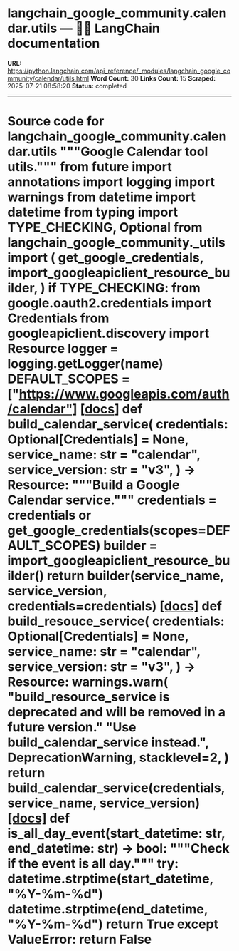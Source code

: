 # langchain_google_community.calendar.utils — 🦜🔗 LangChain  documentation

**URL:** https://python.langchain.com/api_reference/_modules/langchain_google_community/calendar/utils.html
**Word Count:** 30
**Links Count:** 15
**Scraped:** 2025-07-21 08:58:20
**Status:** completed

---

# Source code for langchain\_google\_community.calendar.utils               """Google Calendar tool utils."""          from __future__ import annotations          import logging     import warnings     from datetime import datetime     from typing import TYPE_CHECKING, Optional          from langchain_google_community._utils import (         get_google_credentials,         import_googleapiclient_resource_builder,     )          if TYPE_CHECKING:         from google.oauth2.credentials import Credentials         from googleapiclient.discovery import Resource          logger = logging.getLogger(__name__)               DEFAULT_SCOPES = ["https://www.googleapis.com/auth/calendar"]                              [[docs]](https://python.langchain.com/api_reference/google_community/calendar/langchain_google_community.calendar.utils.build_calendar_service.html#langchain_google_community.calendar.utils.build_calendar_service)     def build_calendar_service(         credentials: Optional[Credentials] = None,         service_name: str = "calendar",         service_version: str = "v3",     ) -> Resource:         """Build a Google Calendar service."""         credentials = credentials or get_google_credentials(scopes=DEFAULT_SCOPES)         builder = import_googleapiclient_resource_builder()         return builder(service_name, service_version, credentials=credentials)                                             [[docs]](https://python.langchain.com/api_reference/google_community/calendar/langchain_google_community.calendar.utils.build_resouce_service.html#langchain_google_community.calendar.utils.build_resouce_service)     def build_resouce_service(         credentials: Optional[Credentials] = None,         service_name: str = "calendar",         service_version: str = "v3",     ) -> Resource:         warnings.warn(             "build_resource_service is deprecated and will be removed in a future version."             "Use build_calendar_service instead.",             DeprecationWarning,             stacklevel=2,         )         return build_calendar_service(credentials, service_name, service_version)                                             [[docs]](https://python.langchain.com/api_reference/google_community/calendar/langchain_google_community.calendar.utils.is_all_day_event.html#langchain_google_community.calendar.utils.is_all_day_event)     def is_all_day_event(start_datetime: str, end_datetime: str) -> bool:         """Check if the event is all day."""         try:             datetime.strptime(start_datetime, "%Y-%m-%d")             datetime.strptime(end_datetime, "%Y-%m-%d")             return True         except ValueError:             return False